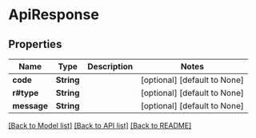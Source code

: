 # ApiResponse

## Properties
Name | Type | Description | Notes
------------ | ------------- | ------------- | -------------
**code** | **String** |  | [optional] [default to None]
**r#type** | **String** |  | [optional] [default to None]
**message** | **String** |  | [optional] [default to None]

[[Back to Model list]](../README.md#documentation-for-models) [[Back to API list]](../README.md#documentation-for-api-endpoints) [[Back to README]](../README.md)


